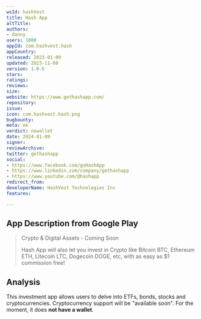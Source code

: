 ```yaml
---
wsId: hashVest
title: Hash App
altTitle: 
authors:
- danny 
users: 1000
appId: com.hashvest.hash
appCountry: 
released: 2023-01-09
updated: 2023-11-08
version: 1.0.6
stars: 
ratings: 
reviews: 
size: 
website: https://www.gethashapp.com/
repository: 
issue: 
icon: com.hashvest.hash.png
bugbounty: 
meta: ok
verdict: nowallet
date: 2024-01-09
signer: 
reviewArchive: 
twitter: gethashapp
social:
- https://www.facebook.com/goHashApp
- https://www.linkedin.com/company/gethashapp
- https://www.youtube.com/@hashapp 
redirect_from: 
developerName: HashVest Technologies Inc
features: 

---
```


## App Description from Google Play

> Crypto & Digital Assets - Coming Soon
>
> Hash App will also let you invest in Crypto like Bitcoin BTC, Ethereum ETH, Litecoin LTC, Dogecoin DOGE, etc, with as easy as $1 commission free!

## Analysis 

This investment app allows users to delve into ETFs, bonds, stocks and cryptocurrencies. Cryptocurrency support will be "available soon". For the moment, it does **not have a wallet**.
